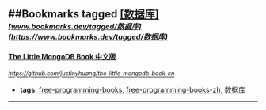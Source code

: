 ##Bookmarks tagged [[数据库]](https://www.bookmarks.dev?q=[数据库])
_<sup><sup>[www.bookmarks.dev/tagged/数据库](https://www.bookmarks.dev/tagged/数据库)</sup></sup>_
---
#### [The Little MongoDB Book 中文版](https://github.com/justinyhuang/the-little-mongodb-book-cn)
_<sup>https://github.com/justinyhuang/the-little-mongodb-book-cn</sup>_

* **tags**: [free-programming-books](../tagged/free-programming-books.md), [free-programming-books-zh](../tagged/free-programming-books-zh.md), [数据库](../tagged/数据库.md)
---
